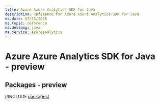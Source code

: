 ```yaml
---
title: Azure Azure Analytics SDK for Java
description: Reference for Azure Azure Analytics SDK for Java
ms.date: 07/15/2025
ms.topic: reference
ms.devlang: java
ms.service: azureanalytics
---
```

# Azure Azure Analytics SDK for Java - preview
## Packages - preview
[!INCLUDE [packages](azure-analytics-index.md)]